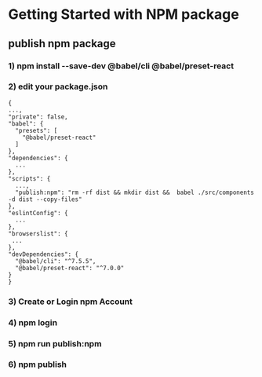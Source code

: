 # Getting Started with NPM package

## publish npm package
### 1)  npm install --save-dev @babel/cli @babel/preset-react

### 2) edit your package.json
```
{
...,
"private": false,
"babel": {
  "presets": [
    "@babel/preset-react"
  ]
},
"dependencies": {
  ...
},
"scripts": {
  ...,
  "publish:npm": "rm -rf dist && mkdir dist &&  babel ./src/components -d dist --copy-files"
},
"eslintConfig": {
  ...
},
"browserslist": {
 ...
},
"devDependencies": {
  "@babel/cli": "^7.5.5",
  "@babel/preset-react": "^7.0.0"
}
}
```

### 3) Create or Login npm Account

### 4) npm login

### 5) npm run publish:npm

### 6) npm publish




